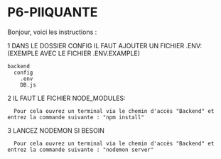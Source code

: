 # P6-PIIQUANTE
Bonjour, voici les instructions : 

 1 DANS LE DOSSIER CONFIG IL FAUT AJOUTER UN FICHIER .ENV: (EXEMPLE AVEC LE FICHIER .ENV.EXAMPLE)
 
    backend
      config
        .env
        DB.js
            

 2 IL FAUT LE FICHIER NODE_MODULES:
  
      Pour cela ouvrez un terminal via le chemin d'accès "Backend" et entrez la commande suivante : "npm install"


3 LANCEZ NODEMON SI BESOIN
      
      Pour cela ouvrez un terminal via le chemin d'accès "Backend" et entrez la commande suivante : "nodemon server"

